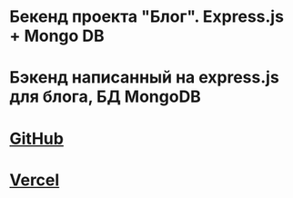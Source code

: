 # Бекенд проекта "Блог". Express.js + Mongo DB

# Бэкенд написанный на express.js для блога, БД MongoDB

# [GitHub](https://github.com/den10004/Blog_backend.git)

# [Vercel](https://blog-backend-psi.vercel.app/posts)

